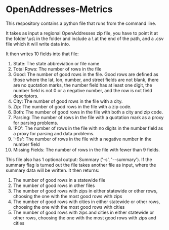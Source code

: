 # OpenAddresses-Metrics

This respository contains a python file that runs from the command line.

It takes as input a regional OpenAddresses zip file, you have to point it at the folder \us\ in the folder and include a \ at the end of the path, and a .csv file which it will write data into.

It then writes 10 fields into that file:

1. State: The state abbreviation or file name
2. Total Rows: The number of rows in the file
3. Good: The number of good rows in the file. Good rows are defined as those where the lat, lon, number, and street fields are not blank, there are no quotation marks, the number field has at least one digit, the number field is not 0 or a negative number, and the row is not field descriptors.
4. City: The number of good rows in the file with a city.
5. Zip: The number of good rows in the file with a zip code.
6. Both: The number of good rows in the file with both a city and zip code.
7. Parsing: The number of rows in the file with a quotation mark as a proxy for parsing problems.
8. 'PO': The number of rows in the file  with no digits in the number field as a proxy for parsing and data problems.
9. '-9s': The number of rows in the file with a negative number in the number field
10. Missing Fields: The number of rows in the file with fewer than 9 fields.

This file also has 1 optional output: Summary ('-s', '--summary'). If the summary flag is turned out the file takes another file as input, where the summary data will be written. It then returns:

1. The number of good rows in a statewide file
2. The number of good rows in other files
3. The number of good rows with zips in either statewide or other rows, choosing the one with the most good rows with zips
4. The number of good rows with cities in either statewide or other rows, choosing the one with the most good rows with cities
5. The number of good rows with zips and cities in either statewide or other rows, choosing the one with the most good rows with zips and cities
